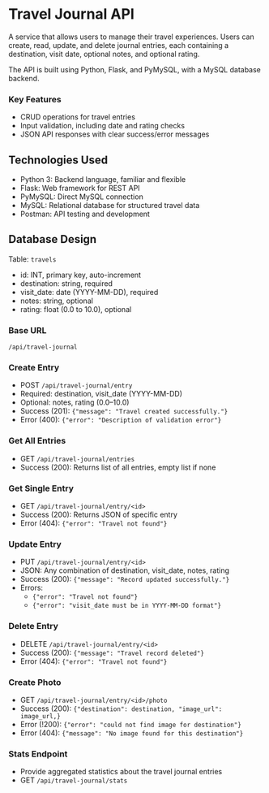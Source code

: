 # Travel Journal API

A service that allows users to manage their travel experiences. Users can create, read, update, and delete journal entries, each containing a destination, visit date, optional notes, and optional rating.

The API is built using Python, Flask, and PyMySQL, with a MySQL database backend.

### Key Features
- CRUD operations for travel entries
- Input validation, including date and rating checks
- JSON API responses with clear success/error messages

## Technologies Used
- Python 3: Backend language, familiar and flexible
- Flask: Web framework for REST API
- PyMySQL: Direct MySQL connection
- MySQL: Relational database for structured travel data
- Postman: API testing and development

## Database Design
Table: `travels`
- id: INT, primary key, auto-increment
- destination: string, required
- visit_date: date (YYYY-MM-DD), required
- notes: string, optional
- rating: float (0.0 to 10.0), optional

### Base URL
`/api/travel-journal`

### Create Entry
- POST `/api/travel-journal/entry`
- Required: destination, visit_date (YYYY-MM-DD)
- Optional: notes, rating (0.0–10.0)
- Success (201): `{"message": "Travel created successfully."}`
- Error (400): `{"error": "Description of validation error"}`

### Get All Entries
- GET `/api/travel-journal/entries`
- Success (200): Returns list of all entries, empty list if none

### Get Single Entry
- GET `/api/travel-journal/entry/<id>`
- Success (200): Returns JSON of specific entry
- Error (404): `{"error": "Travel not found"}`

### Update Entry
- PUT `/api/travel-journal/entry/<id>`
- JSON: Any combination of destination, visit_date, notes, rating
- Success (200): `{"message": "Record updated successfully."}`
- Errors:
  - `{"error": "Travel not found"}`
  - `{"error": "visit_date must be in YYYY-MM-DD format"}`

### Delete Entry
- DELETE `/api/travel-journal/entry/<id>`
- Success (200): `{"message": "Travel record deleted"}`
- Error (404): `{"error": "Travel not found"}`

### Create Photo
- GET `/api/travel-journal/entry/<id>/photo`
- Success (200): `{"destination": destination, "image_url": image_url,}`
- Error (!200): `{"error": "could not find image for destination"}`
- Error (404): `{"message": "No image found for this destination"}`


### Stats Endpoint
- Provide aggregated statistics about the travel journal entries
- GET `/api/travel-journal/stats`
